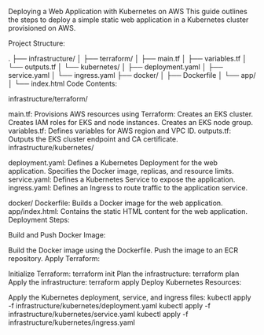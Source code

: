 Deploying a Web Application with Kubernetes on AWS
This guide outlines the steps to deploy a simple static web application in a Kubernetes cluster provisioned on AWS.

Project Structure:

.
├── infrastructure/
│   ├── terraform/ 
│       ├── main.tf 
│       ├── variables.tf 
│       └── outputs.tf 
│   └── kubernetes/ 
│       ├── deployment.yaml 
│       ├── service.yaml 
│       └── ingress.yaml 
├── docker/ 
│   ├── Dockerfile 
│   └── app/ 
│       └── index.html 
Code Contents:

infrastructure/terraform/

main.tf:
Provisions AWS resources using Terraform:
Creates an EKS cluster.
Creates IAM roles for EKS and node instances.
Creates an EKS node group.
variables.tf:
Defines variables for AWS region and VPC ID.
outputs.tf:
Outputs the EKS cluster endpoint and CA certificate.
infrastructure/kubernetes/

deployment.yaml:
Defines a Kubernetes Deployment for the web application.
Specifies the Docker image, replicas, and resource limits.
service.yaml:
Defines a Kubernetes Service to expose the application.
ingress.yaml:
Defines an Ingress to route traffic to the application service.

docker/
Dockerfile:
Builds a Docker image for the web application.
app/index.html:
Contains the static HTML content for the web application.
Deployment Steps:

Build and Push Docker Image:

Build the Docker image using the Dockerfile.
Push the image to an ECR repository.
Apply Terraform:

Initialize Terraform: terraform init
Plan the infrastructure: terraform plan
Apply the infrastructure: terraform apply
Deploy Kubernetes Resources:

Apply the Kubernetes deployment, service, and ingress files:
kubectl apply -f infrastructure/kubernetes/deployment.yaml
kubectl apply -f infrastructure/kubernetes/service.yaml
kubectl apply -f infrastructure/kubernetes/ingress.yaml